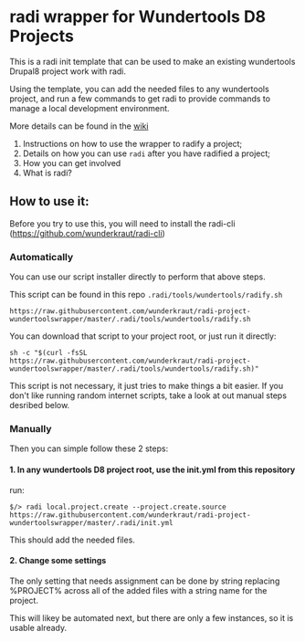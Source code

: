 # radi wrapper for Wundertools D8 Projects

This is a radi init template that can be used to make an existing wundertools
Drupal8 project work with radi.

Using the template, you can add the needed files to any wundertools project,
and run a few commands to get radi to provide commands to manage a local 
development environment.

More details can be found in the [wiki](https://github.com/wunderkraut/radi-project-wundertoolswrapper/wiki)

1. Instructions on how to use the wrapper to radify a project;
2. Details on how you can use `radi` after you have radified a project;
3. How you can get involved
4. What is radi?

## How to use it:

Before you try to use this, you will need to install the radi-cli (https://github.com/wunderkraut/radi-cli)

### Automatically

You can use our script installer directly to perform that above steps.

This script can be found in this repo `.radi/tools/wundertools/radify.sh`

`https://raw.githubusercontent.com/wunderkraut/radi-project-wundertoolswrapper/master/.radi/tools/wundertools/radify.sh`

You can download that script to your project root, or just run it directly:

```
sh -c "$(curl -fsSL https://raw.githubusercontent.com/wunderkraut/radi-project-wundertoolswrapper/master/.radi/tools/wundertools/radify.sh)"
```

This script is not necessary, it just tries to make things a bit easier.  If you don't like running random internet scripts, take a look at out manual steps desribed below.

### Manually

Then you can simple follow these 2 steps:

#### 1. In any wundertools D8 project root, use the init.yml from this repository

run:

```
$/> radi local.project.create --project.create.source https://raw.githubusercontent.com/wunderkraut/radi-project-wundertoolswrapper/master/.radi/init.yml
```

This should add the needed files.

#### 2. Change some settings

The only setting that needs assignment can be done by string replacing %PROJECT% 
across all of the added files with a string name for the project.

This will likey be automated next, but there are only a few instances, so it is usable
already.
